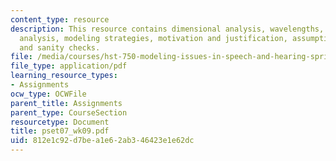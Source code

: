 ```yaml
---
content_type: resource
description: This resource contains dimensional analysis, wavelengths, sensitivity
  analysis, modeling strategies, motivation and justification, assumptions, predictions
  and sanity checks.
file: /media/courses/hst-750-modeling-issues-in-speech-and-hearing-spring-2006/812e1c92d7bea1e62ab346423e1e62dc_pset07_wk09.pdf
file_type: application/pdf
learning_resource_types:
- Assignments
ocw_type: OCWFile
parent_title: Assignments
parent_type: CourseSection
resourcetype: Document
title: pset07_wk09.pdf
uid: 812e1c92-d7be-a1e6-2ab3-46423e1e62dc
---
```

